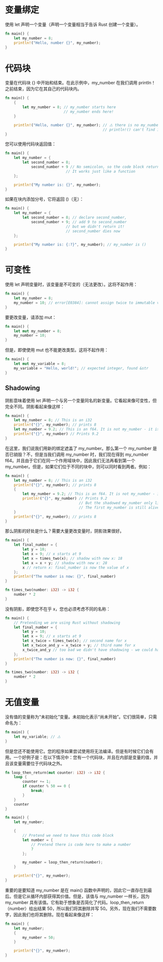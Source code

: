 # 变量绑定

使用 let 声明一个变量（声明一个变量相当于告诉 Rust 创建一个变量）。

```rs
fn main() {
    let my_number = 8;
    println!("Hello, number {}", my_number);
}
```

# 代码块

变量在代码块 {} 中开始和结束。在此示例中，my_number 在我们调用 println！之前结束，因为它在其自己的代码块内。

```rs
fn main() {
    {
        let my_number = 8; // my_number starts here
                           // my_number ends here!
    }

    println!("Hello, number {}", my_number); // ⚠️ there is no my_number and
                                             // println!() can't find it
}
```

您可以使用代码块返回值：

```rs
fn main() {
    let my_number = {
        let second_number = 8;
            second_number + 9 // No semicolon, so the code block returns 8 + 9.
                            // It works just like a function
    };

    println!("My number is: {}", my_number);
}
```

如果在块内添加分号，它将返回 ()（无）：

```rs
fn main() {
    let my_number = {
        let second_number = 8; // declare second_number,
            second_number + 9; // add 9 to second_number
                            // but we didn't return it!
                            // second_number dies now
    };

    println!("My number is: {:?}", my_number); // my_number is ()
}
```

# 可变性

使用 let 声明变量时，该变量是不可变的（无法更改）。这将不起作用：

```rs
fn main() {
    let my_number = 8;
    my_number = 10; // error[E0384]: cannot assign twice to immutable variable my_number.
}
```

要更改变量，请添加 mut：

```rs
fn main() {
    let mut my_number = 8;
    my_number = 10;
}
```

但是，即使使用 mut 也不能更改类型。这将不起作用：

```rs
fn main() {
    let mut my_variable = 8;
    my_variable = "Hello, world!"; // expected integer, found &str
}
```

## Shadowing

阴影意味着使用 let 声明一个与另一个变量同名的新变量。它看起来像可变性，但完全不同。阴影看起来像这样：

```rs
fn main() {
    let my_number = 8; // This is an i32
    println!("{}", my_number); // prints 8
    let my_number = 9.2; // This is an f64. It is not my_number - it is completely different!
    println!("{}", my_number) // Prints 9.2
}
```

在这里，我们说我们用新的绑定遮盖了 my_number。那么第一个 my_number 是否已销毁？不，但是当我们调用 my_number 时，我们现在得到 my_number f64。并且由于它们在同一个作用域块中，因此我们无法再看到第一个 my_number。但是，如果它们位于不同的块中，则可以同时看到两者。例如：

```rs
fn main() {
    let my_number = 8; // This is an i32
    println!("{}", my_number); // prints 8
    {
        let my_number = 9.2; // This is an f64. It is not my_number - it is completely different!
        println!("{}", my_number) // Prints 9.2
                                  // But the shadowed my_number only lives until here.
                                  // The first my_number is still alive!
    }
    println!("{}", my_number); // prints 8
}
```

那么阴影的好处是什么？需要大量更改变量时，阴影效果很好。

```rs
fn main() {
    let final_number = {
        let y = 10;
        let x = 9; // x starts at 9
        let x = times_two(x); // shadow with new x: 18
        let x = x + y; // shadow with new x: 28
        x // return x: final_number is now the value of x
    };
    println!("The number is now: {}", final_number)
}

fn times_two(number: i32) -> i32 {
    number * 2
}

```

没有阴影，即使您不在乎 x，您也必须考虑不同的名称：

```rs
fn main() {
    // Pretending we are using Rust without shadowing
    let final_number = {
        let y = 10;
        let x = 9; // x starts at 9
        let x_twice = times_two(x); // second name for x
        let x_twice_and_y = x_twice + y; // third name for x
        x_twice_and_y // too bad we didn't have shadowing - we could have just used x
    };
    println!("The number is now: {}", final_number)
}

fn times_two(number: i32) -> i32 {
    number * 2
}
```

# 无值变量

没有值的变量称为“未初始化”变量。未初始化表示“尚未开始”。它们很简单，只需命名为：

```rs
fn main() {
    let my_variable; // ⚠️
}
```

但是您还不能使用它。您的程序如果尝试使用将无法编译。但是有时候它们会有用。一个好例子是：在以下情况中：您有一个代码块，并且在内部是变量的值，并且该变量需要位于代码块之外。

```rs
fn loop_then_return(mut counter: i32) -> i32 {
    loop {
        counter += 1;
        if counter % 50 == 0 {
            break;
        }
    }
    counter
}

fn main() {
    let my_number;

    {
        // Pretend we need to have this code block
        let number = {
            // Pretend there is code here to make a number
            7
        };

        my_number = loop_then_return(number);
    }

    println!("{}", my_number);
}
```

重要的是要知道 my_number 是在 main() 函数中声明的，因此它一直存在到最后。但是它从循环内部获得其价值。但是，该值与 my_number 一样长，因为 my_number 具有该值。它有助于想象是否简化了代码。loop_then_return（number）给出结果 50，所以我们将其删除并写 50。另外，现在我们不需要数字，因此我们也将其删除。现在看起来像这样：

```rs
fn main() {
    let my_number;
    {
        my_number = 50;
    }

    println!("{}", my_number);
}
```

